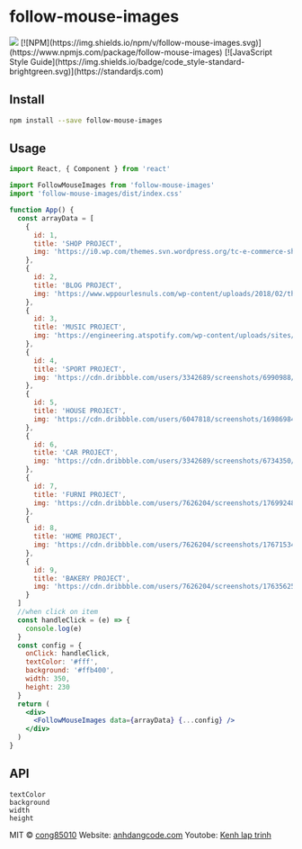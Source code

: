# follow-mouse-images
<img src="https://media2.giphy.com/media/jpnrKSJNWnL8pinujM/giphy.gif?cid=790b7611ee847b896f7ebdb6cb9b17d5ec55cc037feb4302&rid=giphy.gif&ct=g" />
[![NPM](https://img.shields.io/npm/v/follow-mouse-images.svg)](https://www.npmjs.com/package/follow-mouse-images) [![JavaScript Style Guide](https://img.shields.io/badge/code_style-standard-brightgreen.svg)](https://standardjs.com)

## Install

```bash
npm install --save follow-mouse-images
```

## Usage

```jsx
import React, { Component } from 'react'

import FollowMouseImages from 'follow-mouse-images'
import 'follow-mouse-images/dist/index.css'

function App() {
  const arrayData = [
    {
      id: 1,
      title: 'SHOP PROJECT',
      img: 'https://i0.wp.com/themes.svn.wordpress.org/tc-e-commerce-shop/0.8.6/screenshot.png'
    },
    {
      id: 2,
      title: 'BLOG PROJECT',
      img: 'https://www.wppourlesnuls.com/wp-content/uploads/2018/02/theme-blog-wordpress.jpg'
    },
    {
      id: 3,
      title: 'MUSIC PROJECT',
      img: 'https://engineering.atspotify.com/wp-content/uploads/sites/2/2019/03/spotify-web-player.jpg'
    },
    {
      id: 4,
      title: 'SPORT PROJECT',
      img: 'https://cdn.dribbble.com/users/3342689/screenshots/6990988/fitness-.png'
    },
    {
      id: 5,
      title: 'HOUSE PROJECT',
      img: 'https://cdn.dribbble.com/users/6047818/screenshots/16986984/media/d586faf15273ebff158fa954e191a098.png?compress=1&resize=1200x900&vertical=top'
    },
    {
      id: 6,
      title: 'CAR PROJECT',
      img: 'https://cdn.dribbble.com/users/3342689/screenshots/6734350/bmw-.png?compress=1&resize=800x600&vertical=top'
    },
    {
      id: 7,
      title: 'FURNI PROJECT',
      img: 'https://cdn.dribbble.com/users/7626204/screenshots/17699248/media/ae90e53ff599e381cb4e0847a1d49ee6.jpg?compress=1&resize=1200x900&vertical=top'
    },
    {
      id: 8,
      title: 'HOME PROJECT',
      img: 'https://cdn.dribbble.com/users/7626204/screenshots/17671534/media/96cccd6f43950a5c26c25f0bf37e0861.jpg?compress=1&resize=1200x900&vertical=top'
    },
    {
      id: 9,
      title: 'BAKERY PROJECT',
      img: 'https://cdn.dribbble.com/users/7626204/screenshots/17635625/media/4b66902e8a0867de0f7abd26dace6a4f.jpg?compress=1&resize=1000x750&vertical=top'
    }
  ]
  //when click on item
  const handleClick = (e) => {
    console.log(e)
  }
  const config = {
    onClick: handleClick,
    textColor: '#fff',
    background: '#ffb400',
    width: 350,
    height: 230
  }
  return (
    <div>
      <FollowMouseImages data={arrayData} {...config} />
    </div>
  )
}
```

## API

    textColor
    background
    width
    height

MIT © [cong85010](https://github.com/cong85010)
Website: [anhdangcode.com](https://anhdangcode.com)
Youtobe: [Kenh lap trinh](https://www.youtube.com/channel/UCTNMKVKKjVuHTR5_RIjEbqw)
